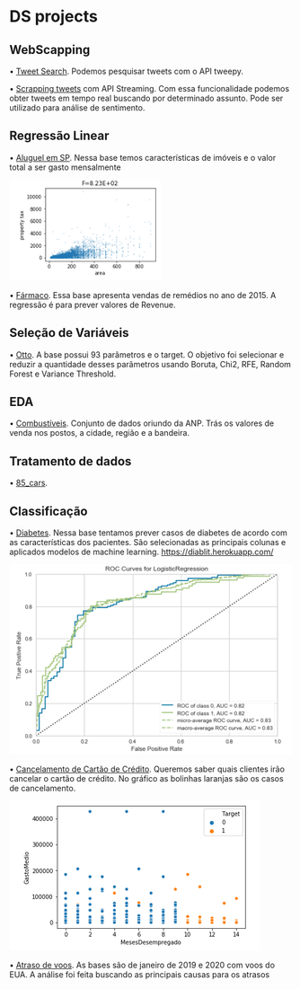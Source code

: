 # DS projects

## WebScapping

•	[Tweet Search](https://nbviewer.jupyter.org/github/BrunoPTeruya/Projetos-Data-Science/blob/master/Pesquisando%20Tweets.ipynb). Podemos pesquisar tweets com o API tweepy.

•	[Scrapping tweets](https://nbviewer.jupyter.org/github/BrunoPTeruya/Projetos-Data-Science/blob/master/Tweets%20em%20streaming.ipynb) com API Streaming. Com essa funcionalidade podemos obter tweets em tempo real buscando por determinado assunto. Pode ser utilizado para análise de sentimento.

## Regressão Linear

•	[Aluguel em SP](https://nbviewer.jupyter.org/github/BrunoPTeruya/Portfolio/blob/master/Aluguel%20em%20SP.ipynb). Nessa base temos características de imóveis e o valor total a ser gasto mensalmente

![](Images/area.PNG)

•	[Fármaco](https://nbviewer.jupyter.org/github/BrunoPTeruya/Projetos-Data-Science/blob/master/Pharma.ipynb). Essa base apresenta vendas de remédios no ano de 2015. A regressão é para prever valores de Revenue.

## Seleção de Variáveis

•	[Otto](https://nbviewer.jupyter.org/github/BrunoPTeruya/Projetos-Data-Science/blob/master/Otto.ipynb). A base possui 93 parâmetros e o target. O objetivo foi selecionar e reduzir a quantidade desses parâmetros usando Boruta, Chi2, RFE, Random Forest e Variance Threshold.

## EDA

•	[Combustíveis](https://nbviewer.jupyter.org/github/BrunoPTeruya/Projetos-Data-Science/blob/master/Pre%C3%A7os%20de%20combust%C3%ADveis.ipynb). Conjunto de dados oriundo da ANP. Trás os valores de venda nos postos, a cidade, região e a bandeira.

## Tratamento de dados

•	[85_cars](https://nbviewer.jupyter.org/github/BrunoPTeruya/Projetos-Data-Science/blob/master/Cars.ipynb). 

## Classificação

•	[Diabetes](https://nbviewer.jupyter.org/github/BrunoPTeruya/Portfolio/blob/master/Diabetes%20Pima.ipynb). Nessa base tentamos prever casos de diabetes de acordo com as características dos pacientes. São selecionadas as principais colunas e aplicados modelos de machine learning. https://diablit.herokuapp.com/

![](Images/Capturar.PNG)

•	[Cancelamento de Cartão de Crédito](https://nbviewer.jupyter.org/github/BrunoPTeruya/Portfolio/blob/master/Cancelamento%20de%20Cart%C3%A3o%20de%20Cr%C3%A9dito.ipynb). Queremos saber quais clientes irão cancelar o cartão de crédito. No gráfico as bolinhas laranjas são os casos de cancelamento.

![](Images/meses%20desenpregado.PNG)

• [Atraso de voos](https://nbviewer.jupyter.org/github/BrunoPTeruya/Portfolio/blob/master/Voos_Bruno_Teruya.ipynb). As bases são de janeiro de 2019 e 2020 com voos do EUA. A análise foi feita buscando as principais causas para os atrasos
